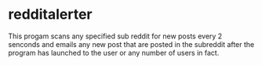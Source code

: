 # redditalerter

This progam scans any specified sub reddit for new posts every 2 senconds and emails any new post that are posted in the subreddit after the program has launched to the user or any number of users in fact.
